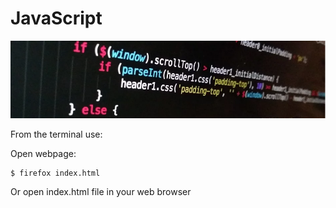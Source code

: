 # JavaScript

![Ubuntu](images/js.png)

From the terminal use:

Open webpage:
```
$ firefox index.html
```

Or open index.html file in your web browser
